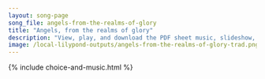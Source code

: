 ```yaml
---
layout: song-page
song_file: angels-from-the-realms-of-glory
title: "Angels, from the realms of glory"
description: "View, play, and download the PDF sheet music, slideshow, and audio. Lyrics: Angels from the realms of glory, wing your flight o'er all the earth. As you sang creation's story, now proclaim Messiah's birth;    come and worship,... english christian winter 4part chords"
image: /local-lilypond-outputs/angels-from-the-realms-of-glory-trad.png
---
```


{% include choice-and-music.html %}
